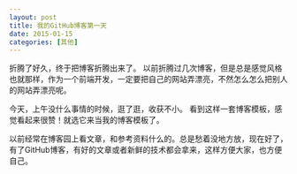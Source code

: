 ```yaml
---
layout: post
title: 我的GitHub博客第一天
date: 2015-01-15
categories: [其他]
---
```


折腾了好久，终于把博客折腾出来了。
以前折腾过几次博客，但是总是感觉风格也就那样，作为一个前端开发，一定要把自己的网站弄漂亮，不然怎么怎么把别人的网站弄漂亮呢。

今天，上午没什么事情的时候，逛了逛，收获不小。
看到这样一套博客模板，感觉看起来很赞！就选它来当我的博客模板了。

以前经常在博客园上看文章，和参考资料什么的。总是愁着没地方放，现在好了，有了GitHub博客，有好的文章或者新鲜的技术都会拿来，这样方便大家，也方便自己。

